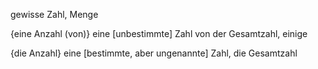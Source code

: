 gewisse Zahl, Menge

{eine Anzahl (von)}  eine [unbestimmte] Zahl von der Gesamtzahl, einige

{die Anzahl}  eine [bestimmte, aber ungenannte] Zahl, die Gesamtzahl